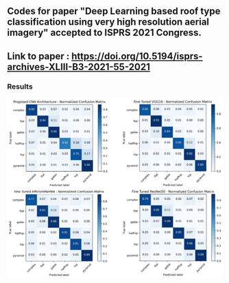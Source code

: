 ## Codes for paper "Deep Learning based roof type classification using very high resolution aerial imagery" accepted to ISPRS 2021 Congress. 

## Link to paper : https://doi.org/10.5194/isprs-archives-XLIII-B3-2021-55-2021

### Results 

![alt text](results.jpg)
